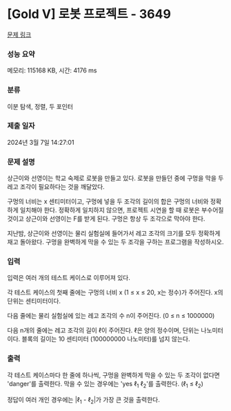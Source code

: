 # [Gold V] 로봇 프로젝트 - 3649 

[문제 링크](https://www.acmicpc.net/problem/3649) 

### 성능 요약

메모리: 115168 KB, 시간: 4176 ms

### 분류

이분 탐색, 정렬, 두 포인터

### 제출 일자

2024년 3월 7일 14:27:01

### 문제 설명

<p>상근이와 선영이는 학교 숙제로 로봇을 만들고 있다. 로봇을 만들던 중에 구멍을 막을 두 레고 조각이 필요하다는 것을 깨달았다.</p>

<p>구멍의 너비는 x 센티미터이고, 구멍에 넣을 두 조각의 길이의 합은 구멍의 너비와 정확하게 일치해야 한다. 정확하게 일치하지 않으면, 프로젝트 시연을 할 때 로봇은 부수어질 것이고 상근이와 선영이는 F를 받게 된다. 구멍은 항상 두 조각으로 막아야 한다.</p>

<p>지난밤, 상근이와 선영이는 물리 실험실에 들어가서 레고 조각의 크기를 모두 정확하게 재고 돌아왔다. 구멍을 완벽하게 막을 수 있는 두 조각을 구하는 프로그램을 작성하시오.</p>

### 입력 

 <p>입력은 여러 개의 테스트 케이스로 이루어져 있다.</p>

<p>각 테스트 케이스의 첫째 줄에는 구멍의 너비 x (1 ≤ x ≤ 20, x는 정수)가 주어진다. x의 단위는 센티미터이다.</p>

<p>다음 줄에는 물리 실험실에 있는 레고 조각의 수 n이 주어진다. (0 ≤ n ≤ 1000000)</p>

<p>다음 n개의 줄에는 레고 조각의 길이 ℓ이 주어진다. ℓ은 양의 정수이며, 단위는 나노미터이다. 블록의 길이는 10 센티미터 (100000000 나노미터)를 넘지 않는다.</p>

### 출력 

 <p>각 테스트 케이스마다 한 줄에 하나씩, 구멍을 완벽하게 막을 수 있는 두 조각이 없다면 'danger'를 출력한다. 막을 수 있는 경우에는 'yes ℓ<sub>1</sub> ℓ<sub>2</sub>'를 출력한다. (ℓ<sub>1</sub> ≤ ℓ<sub>2</sub>)</p>

<p>정답이 여러 개인 경우에는 |ℓ<sub>1</sub> - ℓ<sub>2</sub>|가 가장 큰 것을 출력한다.</p>

